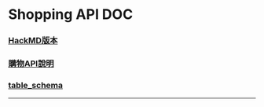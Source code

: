 # Shopping API DOC

### **[HackMD版本](https://hackmd.io/GYdmE4A5wBgFgLQFYTnAuBTARphBDAEwCYBjBYyU0zARmGznADZSg===?view)**
### **[購物API說明](https://docs.google.com/presentation/d/1vBXvpM1RiQv83OPIeIQvHzUFoM1Vo40zb69rjn_92_8/edit?usp=sharing)**
### **[table_schema](https://github.com/PenguinRun/ShoppingCart/blob/master/models/table_schema.sql)**
---
